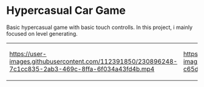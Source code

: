 # Hypercasual Car Game
 
Basic hypercasual game with basic touch controlls. In this project, i mainly focused on level generating.




<table width="100%">
<tr>
<td align="left" valign="top" width="50%">


https://user-images.githubusercontent.com/112391850/230896248-7c1cc835-2ab3-469c-8ffa-6f034a43fd4b.mp4


</td>
<td align="left" valign="top" width="50%">

 

https://user-images.githubusercontent.com/112391850/230896344-c65d24f2-519a-41bb-a732-4784e62a3a5c.mp4


 
</td
</tr>
</table>



